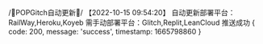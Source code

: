/📲POPGitch自动更新📲/ 【2022-10-15 09:54:20】 自动更新部署平台：RailWay,Heroku,Koyeb 需手动部署平台：Glitch,Replit,LeanCloud 
推送成功
{ code: 200, message: 'success', timestamp: 1665798860 }
